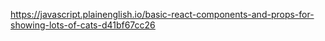 https://javascript.plainenglish.io/basic-react-components-and-props-for-showing-lots-of-cats-d41bf67cc26
